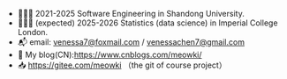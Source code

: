 - 👩🏻‍🎓 2021-2025 Software Engineering in Shandong University.
- 👩🏻‍💻 (expected) 2025-2026 Statistics (data science) in Imperial College London.
- 📬 email: venessa7@foxmail.com / venessachen7@gmail.com
- 📄 My blog(CN):https://www.cnblogs.com/meowki/
- 📥 https://gitee.com/meowki （the git of course project）
